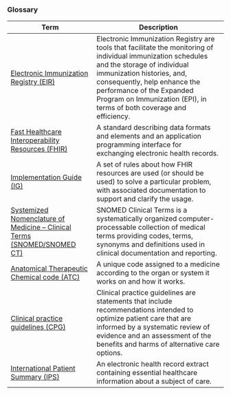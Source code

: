 ### Glossary 
|Term|Description|
|----|----|
|[Electronic Immunization Registry (EIR)](https://build.fhir.org/ig/HL7/fhir-shc-vaccination-ig/)|Electronic Immunization Registry are tools that facilitate the monitoring of individual immunization schedules and the storage of individual immunization histories, and, consequently, help enhance the performance of the Expanded Program on Immunization (EPI), in terms of both coverage and efficiency.|
|[Fast Healthcare Interoperability Resources (FHIR)](https://www.hl7.org/fhir/overview.html)|A standard describing data formats and elements and an application programming interface for exchanging electronic health records.|
|[Implementation Guide (IG)](https://build.fhir.org/implementationguide.html)|A set of rules about how FHIR resources are used (or should be used) to solve a particular problem, with associated documentation to support and clarify the usage.|
|[Systemized Nomenclature of Medicine – Clinical Terms (SNOMED/SNOMED CT)](https://www.hl7.org/fhir/snomedct.html)| SNOMED Clinical Terms is a systematically organized computer-processable collection of medical terms providing codes, terms, synonyms and definitions used in clinical documentation and reporting.|
|[Anatomical Therapeutic Chemical code (ATC)](https://build.fhir.org/ig/HL7/fhir-ips/ValueSet-whoatc-uv-ips.html)|A unique code assigned to a medicine according to the organ or system it works on and how it works.|
|[Clinical practice guidelines (CPG)](http://hl7.org/fhir/uv/cpg/)|Clinical practice guidelines are statements that include recommendations intended to optimize patient care that are informed by a systematic review of evidence and an assessment of the benefits and harms of alternative care options.|
|[International Patient Summary (IPS)](http://hl7.org/fhir/uv/ips/)|An electronic health record extract containing essential healthcare information about a subject of care.|
